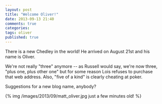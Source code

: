 ```yaml
---
layout: post
title: "Welcome Oliver!"
date: 2013-09-13 21:40
comments: true
categories: 
tags: oliver
published: true
---
```

There is a new Chedley in the world! He arrived on August 21st and his name is Oliver.

We're not really "three" anymore -- as Russell would say, we're now three, "plus one, plus other one" but for some reason Lois refuses to purchase that web address. Also, "five of a kind" is clearly cheating at poker.

Suggestions for a new blog name, anybody?

{% img /images/2013/09/matt_oliver.jpg just a few minutes old! %}